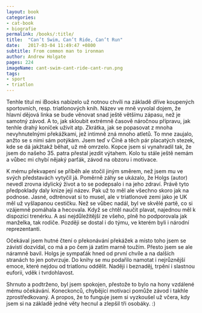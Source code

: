 ```yaml
---
layout: book
categories:
- cat-book
- biografie
permalink: /books/:title/
title:  "Can’t Swim, Can’t Ride, Can’t Run"
date:   2017-03-04 11:49:47 +0800
subtitle: From common man to ironman
author: Andrew Holgate
pages: 224
imageName: cant-swim-cant-ride-cant-run.png
tags:
- sport
- triatlon
---
```

Tenhle titul mi iBooks nabízelo už notnou chvíli na základě dříve koupených sportovních, resp. triatlonových knih. Název ve mně vyvolal dojem, že hlavní dějová linka se bude věnovat snad ještě většímu zápasu, než je samotný závod. A to, jak skloubit extrémně časově náročnou přípravu, jak tenhle drahý koníček uživit atp. Zkrátka, jak se popasovat z mnoha nevyhnutelnými překážkami, jež intimně zná mnoho atletů. To mne zaujalo, anžto se s nimi sám potýkám. Jsem teď v Číně a těch pár placatých stezek, kde se dá jakžtakž běhat, už mě omrzelo. Kopce jsem si vynahradil tak, že jsem do našeho 35. patra přestal jezdit výtahem. Kolo tu stále ještě nemám a vůbec mi chybí nějaký parťák, závod na obzoru i motivace.

K mému překvapení se příběh ale stočil jiným směrem, než jsem mu ve svých představách vytyčil já. Poměrně záhy se ukázalo, že Holgs (autor) nevedl zrovna idylický život a to se podepsalo i na jeho zdraví. Právě tyto předpoklady daly knize její název. Pak už to měl ale všechno skoro jak na podnose. Jasné, odtrénovat si to musel, ale v triatlonové zemi jako je UK měl už vyšlapanou cestičku. Než se vůbec nadál, byl ve skvělé partě, co si vzájemně pomáhala a hecovala. Když se chtěl naučit plavat, najednou měl k dispozici trenérku. A asi nejdůležitější ze všeho, plně ho podporovala jak manželka, tak rodiče. Později se dostal i do týmu, ve kterém byli i národní reprezentanti.

Očekával jsem hutné čtení o překonávání překážek a místo toho jsem se závistí dozvídal, co má a po čem já zatím marně toužím. Přesto jsem se ale náramně bavil. Holgs je sympaťák hned od první chvíle a na dalších stranách to jen potvrzuje. Do knihy se mu podařilo namotat i nejrůznější emoce, které nejdou od triatlonu oddělit. Naději i beznaděj, trpění i slastnou euforii,  vděk i tvrdohlavost.

Shrnuto a podtrženo, byl jsem spokojen, přestože to bylo na hony vzdálené mému očekávání. Koneckonců, chybějící motivaci pomůže závod i takhle zprostředkovaný. A propos, že to funguje jsem si vyzkoušel už včera, kdy jsem si na základě jedné věty hecnul a zlepšil tři osobáky. :)
